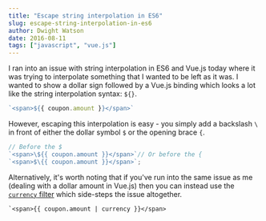 ```yaml
---
title: "Escape string interpolation in ES6"
slug: escape-string-interpolation-in-es6
author: Dwight Watson
date: 2016-08-11
tags: ["javascript", "vue.js"]
---
```


I ran into an issue with string interpolation in ES6 and Vue.js today where it was trying to interpolate something that I wanted to be left as it was. I wanted to show a dollar sign followed by a Vue.js binding which looks a lot like the string interpolation syntax: `${}`.

```javascript
`<span>${{ coupon.amount }}</span>`
```

However, escaping this interpolation is easy - you simply add a backslash `\` in front of either the dollar symbol `$` or the opening brace `{`.

```javascript
// Before the $
`<span>\${{ coupon.amount }}</span>`// Or before the {
`<span>$\{{ coupon.amount }}</span>`;
```

Alternatively, it's worth noting that if you've run into the same issue as me (dealing with a dollar amount in Vue.js) then you can instead use the [`currency` filter](https://vuejs.org/api/#currency) which side-steps the issue altogether.

```
`<span>{{ coupon.amount | currency }}</span>
```
